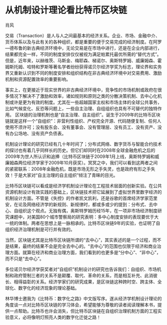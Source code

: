 # 从机制设计理论看比特币区块链
 
肖风

交易（Transaction）是人与人之间最基本的经济关系。企业、市场、金融中介、货币体系以及与此有关的各种组织，都是重要的便于交易完成的经济制度。在阿罗—德布鲁的新古典经济环境中，无论交易是在市场中进行，还是在企业内部进行，结果都完全一样，不同的制度安排仅仅被视为满足帕累托最优所需的“替代方式”。
但是，近年来，以赫维茨、马斯金、梅耶森、梯诺尔、奥斯特罗姆、威廉姆森、霍姆斯托姆、哈特和罗斯等著名学者纷纷获得诺贝尔经济学奖为标志，理论界和实务界又重新认识到不同的制度安排和组织结构在非古典经济环境中对交易费用、激励机制和资源配置效率的重要影响。

事实上，在更接近于现实世界的非古典经济环境中，竞争性的市场机制或政府在很多情况下解决不了激励和效率，诸如规则和原则之类的分散决策机制、去中心化机制或许是更为有效的制度。尤其在一些超越国家主权和市场主体的全球公共事务，比如气候变化、反恐等问题上，一些自主治理、自组组织也具有不可替代的独特作用。
区块链的治理机制也是“自主治理、自主组织”。诞生于2009年的比特币区块链就是这样一个“自组织”：非营利性组织、产权完全开源、代码随便复制、任何人使用不须许可；没有股东会、没有董事会、没有管理层、没有员工、没有资产、没有办公场地、没有资产负债表。

机制设计理论的研究已经有几十年时间了；分布式网络、数字货币与智能合约技术的探讨也有着几乎同样长的历史。但它们却同时在2008年全球金融危机之后的2009年为世人所认识和追捧（比特币区块链于2009年1月上线，奥斯特罗姆和威廉姆森两位经济学家于2009年10月获奖）。冥冥之中，我们可以看到这两者之间的紧密联系：2008年金融危机，既是市场无形之手失灵，也是政府有形之手失效！于是大家对“自主治理的自主组织”倾注了青睐的目光。

比特币区块链可以看成是经济学机制设计理论在工程技术层面的创新实验。在公共资源机制设计有效实践的基础上，区块链技术把它延展到了虚拟世界里数字经济的机制设计方面。不管是《失控》的作者凯文凯利，还是谷歌的首席经济学家范里安，在论及网络经济学的新规则、新规律时，都或多或少的提到：分布式、去中心、自组织这个观点。无独有偶，奥斯特罗姆历经15年，在一项非市场经济制度研究课题中，对美国80个城市警察局的研究表明：多中心制度安排的表现要优于大一统的体制。两者在思想上是一脉相承的。比特币区块链9年的实验，也证明了自组织经济治理机制是可行并有效的。

当然，区块链尤其是比特币区块链所谓的“去中心”，其实表述的是一个过程，而不是结果，最终的结果不会是完全去中心的。“去中心”的范围也仅限于经济和商业治理方面。就算在经济和商业治理方面，我们看到的也更多是“分中心”、“非中心”，而不只是“去中心”。

多位诺贝尔经济学获奖者对“自组织”机制设计的研究也告诉我们：自组织、市场机制和政府管制三者的关系不是颠覆、取代、革命的关系，而是相互补充、此消彼长、相得益彰的关系。经济学家们的研究成果，是区块链这种跨时空、跨主体、全球化、数字化的经济现象的理论基础。

林华博士邀我为《比特币：数字化之路》中文版写序。遂从经济学机制设计理论的角度谈一点对比特币区块链的学习体会，希望能够为尊敬的读者阅读理解本书，提供一点帮助。比特币也许会消失，但比特币区块链在自组织治理机制方面的工程实验意义，必将像明灯照亮人类的数字化迁徙之路！
